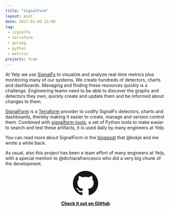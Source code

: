 ```yaml
---
title: "SignalForm"
layout: post
date: 2017-01-03 12:00
tag:
 - signalfx
 - terraform
 - golang
 - python
 - metrics
projects: true
---
```


At Yelp we use [SignalFx](https://signalfx.com/) to visualize and analyze real-time metrics plus monitoring many of our systems. We create hundreds of detectors, charts and dashboards. Managing and finding these resources quickly is a challenge. Engineering teams need to be able to discover the graphs and detectors they own, quickly create and update them and be informed about changes to them.

[SignalForm](https://github.com/Yelp/signalform) is a [Terraform](https://www.terraform.io/) provider to codify SignalFx detectors, charts and dashboards, thereby making it easier to create, manage and version control them. Combined with [signalform-tools](https://github.com/Yelp/signalform-tools/), a set of Python tools to make easier to search and test these artifacts, it is used daily by many engineers at Yelp.

You can read more about SignalForm in the [blogpost](https://engineeringblog.yelp.com/2017/10/signalform-charts-as-code-with-signalfx-and-terraform.html) that @kokje and me wrote a while back.

As usual, also this project has been a team effort of many engineers at Yelp, with a special mention to @dichiarafrancesco who did a very big chunk of the development.

<div align="center">
<a style="color:black" href="https://github.com/Yelp/signalform">
<img src="/assets/images/github_logo.png" alt="Check it out on GitHub">
<p><strong>Check it out on GitHub</strong></p>
</a>
</div>
